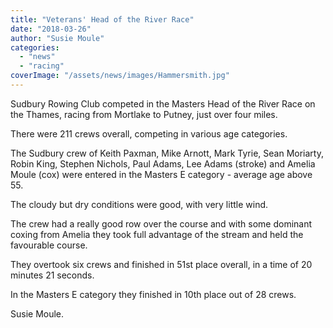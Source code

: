 ```yaml
---
title: "Veterans' Head of the River Race"
date: "2018-03-26"
author: "Susie Moule"
categories:
  - "news"
  - "racing"
coverImage: "/assets/news/images/Hammersmith.jpg"
---
```


Sudbury Rowing Club competed in the Masters Head of the River Race on the Thames, racing from Mortlake to Putney, just over four miles.

There were 211 crews overall, competing in various age categories.

The Sudbury crew of Keith Paxman, Mike Arnott, Mark Tyrie, Sean Moriarty, Robin King, Stephen Nichols, Paul Adams, Lee Adams (stroke) and Amelia Moule (cox) were entered in the Masters E category - average age above 55.

The cloudy but dry conditions were good, with very little wind.

The crew had a really good row over the course and with some dominant coxing from Amelia they took full advantage of the stream and held the favourable course.

They overtook six crews and finished in 51st place overall, in a time of 20 minutes 21 seconds.

In the Masters E category they finished in 10th place out of 28 crews.

Susie Moule.
